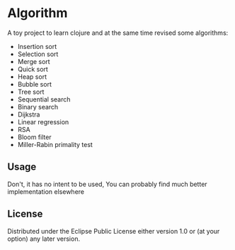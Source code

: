 # Algorithm

A toy project to learn clojure 
and at the same time revised 
some algorithms:
 
* Insertion sort
* Selection sort
* Merge sort
* Quick sort
* Heap sort
* Bubble sort
* Tree sort
* Sequential search
* Binary search
* Dijkstra
* Linear regression
* RSA
* Bloom filter
* Miller-Rabin primality test

## Usage

Don't, it has no intent to be used,
You can probably find much better implementation elsewhere

## License

Distributed under the Eclipse Public License either version 1.0 or (at
your option) any later version.
